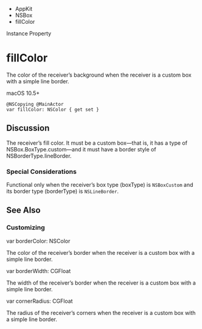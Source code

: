 

- AppKit
- NSBox
-  fillColor 

Instance Property

# fillColor

The color of the receiver’s background when the receiver is a custom box with a simple line border.

macOS 10.5+

``` source
@NSCopying @MainActor
var fillColor: NSColor { get set }
```

## Discussion

The receiver’s fill color. It must be a custom box—that is, it has a type of NSBox.BoxType.custom—and it must have a border style of NSBorderType.lineBorder.

### Special Considerations

Functional only when the receiver’s box type (boxType) is `NSBoxCustom` and its border type (borderType) is `NSLineBorder`.

## See Also

### Customizing

var borderColor: NSColor

The color of the receiver’s border when the receiver is a custom box with a simple line border.

var borderWidth: CGFloat

The width of the receiver’s border when the receiver is a custom box with a simple line border.

var cornerRadius: CGFloat

The radius of the receiver’s corners when the receiver is a custom box with a simple line border.

